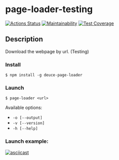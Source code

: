 # page-loader-testing

[![Actions Status](https://github.com/PavelDeuce/backend-project-lvl3/workflows/hexlet-check/badge.svg)](https://github.com/PavelDeuce/backend-project-lvl3/actions)
[![Maintainability](https://api.codeclimate.com/v1/badges/f1cfb872319ec420cf31/maintainability)](https://codeclimate.com/github/PavelDeuce/backend-project-lvl3/maintainability)
[![Test Coverage](https://api.codeclimate.com/v1/badges/f1cfb872319ec420cf31/test_coverage)](https://codeclimate.com/github/PavelDeuce/backend-project-lvl3/test_coverage)

## Description

Download the webpage by url. (Testing)

### Install

`$ npm install -g deuce-page-loader`

### Launch

`$ page-loader <url>`

Available options:

* `-o [--output]`
* `-v [--version]`
* `-h [--help]`

### Launch example:

[![asciicast](https://asciinema.org/a/nJNpxxUW4X6gQkmWW76NRNRzo.svg)](https://asciinema.org/a/nJNpxxUW4X6gQkmWW76NRNRzo)

